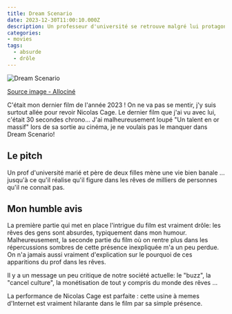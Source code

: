 ```yaml
---
title: Dream Scenario
date: 2023-12-30T11:00:10.000Z
description: Un professeur d'université se retrouve malgré lui protagoniste de différents rêves ... de personnes qu'il ne connaît pas!
categories:
- movies
tags:
  - absurde
  - drôle
---
```



![Dream Scenario](https://fr.web.img6.acsta.net/c_310_420/pictures/23/10/27/12/45/4617947.jpg)

[Source image - Allociné](https://www.allocine.fr/film/fichefilm_gen_cfilm=308296.html)

C'était mon dernier film de l'année 2023 ! On ne va pas se mentir, j'y suis surtout allée pour revoir Nicolas Cage. Le dernier film que j'ai vu avec lui, c'était 30 secondes chrono... J'ai malheureusement loupé "Un talent en or massif" lors de sa sortie au cinéma, je ne voulais pas le manquer dans Dream Scenario!

## Le pitch

Un prof d'université marié et père de deux filles mène une vie bien banale ... jusqu'à ce qu'il réalise qu'il figure dans les rêves de milliers de personnes qu'il ne connait pas.

## Mon humble avis

La première partie qui met en place l'intrigue du film est vraiment drôle: les rêves des gens sont absurdes, typiquement dans mon humour. Malheureusement, la seconde partie du film où on rentre plus dans les répercussions sombres de cette présence inexpliquée m'a un peu perdue. On n'a jamais aussi vraiment d'explication sur le pourquoi de ces apparitions du prof dans les rêves.

Il y a un message un peu critique de notre société actuelle: le "buzz", la "cancel culture", la monétisation de tout y compris du monde des rêves ...

La performance de Nicolas Cage est parfaite : cette usine à memes d'Internet est vraiment hilarante dans le film par sa simple présence.

